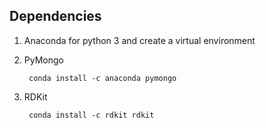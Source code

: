 ## Dependencies
1. Anaconda for python 3 and create a virtual environment

<!-- 2. SQLAlchemy

        conda install -c anaconda sqlalchemy -->

<!-- 2. Flask-MongoAlchemy

        pip install Flask-MongoAlchemy -->

<!-- 2. PyMongo

        pip install pymongo -->

2. PyMongo

        conda install -c anaconda pymongo
3. RDKit

        conda install -c rdkit rdkit
